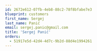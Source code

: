 ```yaml
---
id: 2672e612-07fb-4eb8-88c2-78f8bfabe7e3
blueprint: customers
first_name: Sergej
last_name: Panić
email: sergej.panic@gmail.com
title: 'Sergej Panić'
orders:
  - 51917e5d-42d4-4d7c-9b2d-88d4e1994261
---
```

